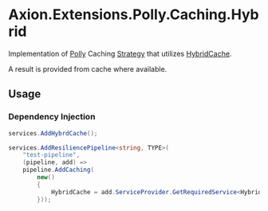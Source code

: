 ﻿# Axion.Extensions.Polly.Caching.Hybrid

Implementation of [Polly](https://github.com/App-vNext/Polly) Caching [Strategy](https://www.pollydocs.org/strategies/index) that utilizes [HybridCache](https://learn.microsoft.com/en-us/aspnet/core/performance/caching/hybrid).

A result is provided from cache where available.

## Usage
### Dependency Injection
```csharp
services.AddHybrdCache();

services.AddResiliencePipeline<string, TYPE>(
    "test-pipeline",
    (pipeline, add) =>
    pipeline.AddCaching(
        new()
        {
            HybridCache = add.ServiceProvider.GetRequiredService<HybridCache>(),
        }));
```
